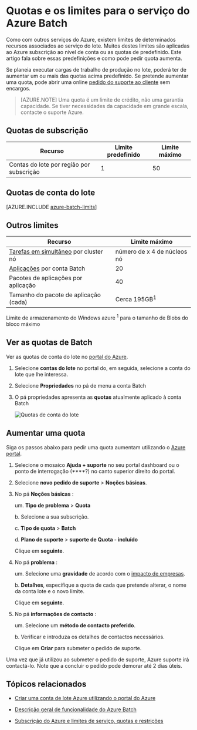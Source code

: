 <properties
    pageTitle="Batch quotas do serviço e os limites | Microsoft Azure"
    description="Saiba mais sobre as quotas de Azure lote predefinido, limites e restrições, e saiba como pedir quota aumenta"
    services="batch"
    documentationCenter=""
    authors="mmacy"
    manager="timlt"
    editor=""/>

<tags
    ms.service="batch"
    ms.workload="big-compute"
    ms.tgt_pltfrm="na"
    ms.devlang="na"
    ms.topic="article"
    ms.date="09/10/2016"
    ms.author="marsma"/>

# <a name="quotas-and-limits-for-the-azure-batch-service"></a>Quotas e os limites para o serviço do Azure Batch

Como com outros serviços do Azure, existem limites de determinados recursos associados ao serviço do lote. Muitos destes limites são aplicadas ao Azure subscrição ao nível de conta ou as quotas de predefinido. Este artigo fala sobre essas predefinições e como pode pedir quota aumenta.

Se planeia executar cargas de trabalho de produção no lote, poderá ter de aumentar um ou mais das quotas acima predefinido. Se pretende aumentar uma quota, pode abrir uma online [pedido do suporte ao cliente](#increase-a-quota) sem encargos.

>[AZURE.NOTE] Uma quota é um limite de crédito, não uma garantia capacidade. Se tiver necessidades da capacidade em grande escala, contacte o suporte Azure.

## <a name="subscription-quotas"></a>Quotas de subscrição
**Recurso**|**Limite predefinido**|**Limite máximo**
---|---|---
Contas do lote por região por subscrição | 1 | 50

## <a name="batch-account-quotas"></a>Quotas de conta do lote
[AZURE.INCLUDE [azure-batch-limits](../../includes/azure-batch-limits.md)]

## <a name="other-limits"></a>Outros limites
**Recurso**|**Limite máximo**
---|---
[Tarefas em simultâneo](batch-parallel-node-tasks.md) por cluster nó | número de x 4 de núcleos nó
[Aplicações](batch-application-packages.md) por conta Batch        | 20
Pacotes de aplicações por aplicação  | 40
Tamanho do pacote de aplicação (cada)       | Cerca 195GB<sup>1</sup>

Limite de armazenamento do Windows azure <sup>1</sup> para o tamanho de Blobs do bloco máximo

## <a name="view-batch-quotas"></a>Ver as quotas de Batch

Ver as quotas de conta do lote no [portal do Azure][portal].

1. Selecione **contas do lote** no portal do, em seguida, selecione a conta do lote que lhe interessa.

2. Selecione **Propriedades** no pá de menu a conta Batch

3. O pá propriedades apresenta as **quotas** atualmente aplicado à conta Batch

    ![Quotas de conta do lote][account_quotas]

## <a name="increase-a-quota"></a>Aumentar uma quota

Siga os passos abaixo para pedir uma quota aumentam utilizando o [Azure portal][portal].

1. Selecione o mosaico **Ajuda + suporte** no seu portal dashboard ou o ponto de interrogação (****?) no canto superior direito do portal.

2. Selecione **novo pedido de suporte** > **Noções básicas**.

3. No pá **Noções básicas** :

    um. **Tipo de problema** > **Quota**

    b. Selecione a sua subscrição.

    c. **Tipo de quota** > **Batch**

    d. **Plano de suporte** > **suporte de Quota - incluído**

    Clique em **seguinte**.

4. No pá **problema** :

    um. Selecione uma **gravidade** de acordo com o [impacto de empresas][support_sev].

    b. **Detalhes**, especifique a quota de cada que pretende alterar, o nome da conta lote e o novo limite.

    Clique em **seguinte**.

5. No pá **informações de contacto** :

    um. Selecione um **método de contacto preferido**.

    b. Verificar e introduza os detalhes de contactos necessários.

    Clique em **Criar** para submeter o pedido de suporte.

Uma vez que já utilizou ao submeter o pedido de suporte, Azure suporte irá contactá-lo. Note que a concluir o pedido pode demorar até 2 dias úteis.

## <a name="related-topics"></a>Tópicos relacionados

* [Criar uma conta de lote Azure utilizando o portal do Azure](batch-account-create-portal.md)

* [Descrição geral de funcionalidade do Azure Batch](batch-api-basics.md)

* [Subscrição do Azure e limites de serviço, quotas e restrições](../azure-subscription-service-limits.md)

[portal]: https://portal.azure.com
[portal_classic_increase]: https://azure.microsoft.com/blog/2014/06/04/azure-limits-quotas-increase-requests/
[support_sev]: http://aka.ms/supportseverity

[account_quotas]: ./media/batch-quota-limit/accountquota_portal.PNG
